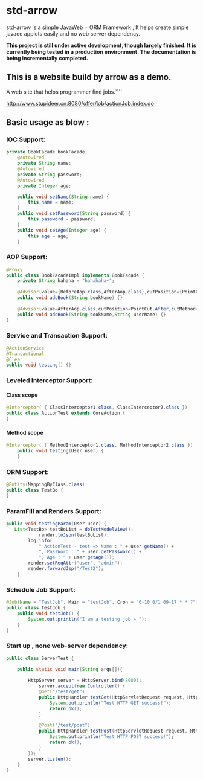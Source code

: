 # std-arrow
std-arrow is a simple JavaWeb + ORM Framework , It helps create simple javaee applets easily and no web server dependency.

**This project is still under active development, though largely finished. It is currently being tested in a production environment. The documentation is being incrementally completed.**



## This is a website build by arrow as a demo.
A web site that helps programmer find jobs.````

http://www.stupideer.cn:8080/offer/job/actionJob.index.do



## Basic usage as blow :
### IOC Support:
```java
private BookFacade bookFacade;
  	@Autowired
	private String name;
  	@Autowired
	private String password;
  	@Autowired
	private Integer age;

	public void setName(String name) {
		this.name = name;
	}
	public void setPassword(String password) {
		this.password = password;
	}
	public void setAge(Integer age) {
		this.age = age;
	}
```

### AOP Support:
```java
@Proxy
public class BookFacadeImpl implements BookFacade {
    private String hahaha = "hahahaha~";
  
    @Advisor(value={BeforeAop.class,AfterAop.class},cutPosition={PointCut.Before,PointCut.After} ,cutMethod={"beforeTest","afterTest"})
    public void addBook(String bookName) {}  
  
    @Advisor(value=AfterAop.class,cutPosition=PointCut.After,cutMethod="afterTest")
    public void addBook(String bookName,String userName) {}
} 
```

### Service and Transaction Support:
```java
@ActionService
@Transactional
@Clear
public void testing() {}
```

### Leveled Interceptor Support:
#### Class scope
```java
@Interceptor( { ClassInterceptor1.class, ClassInterceptor2.class })
public class ActionTest extends CoreAction {
}
```
#### Method scope
```java
@Interceptor( { MethodInterceptor1.class, MethodInterceptor2.class })
	public void testing(User user) {
	}
```

### ORM Support:
```java
@Entity(MappingByClass.class)
public class TestBo {
}
```

### ParamFill and Renders Support:
```java
public void testingParam(User user) {
   List<TestBo> testBoList = doTestModelView();
    		render.toJson(testBoList);
		log.info(
			" ActionTest - test => Name : " + user.getName() + 
			", PassWord : " + user.getPassword() + 
			", Age : " + user.getAge());
		render.setReqAttr("user", "admin");
		render.forwardJsp("/Test2");
	}
```

### Schedule Job Support:
```java
@Job(Name = "TestJob", Main = "testJob", Cron = "0-10 0/1 09-17 * * ?")
public class TestJob {
	public void testJob() {
		System.out.println("I am a testing job ~ ");
	}
}
```

### Start up , none web-server dependency:
```java
public class ServerTest {

	public static void main(String args[]){
		
		HttpServer server = HttpServer.bind(8080);
	    	server.accept(new Controller() {
	        @Get("/test/get")
	        public HttpHandler testGet(HttpServletRequest request, HttpServletResponse response) {
	        	System.out.println("Test HTTP GET success!");
	            return ok();
	        }
	        
	        @Post("/test/post")
	        public HttpHandler testPost(HttpServletRequest request, HttpServletResponse response) {
	        	System.out.println("Test HTTP POST success!");
	            return ok();
	        }
	    });
	    server.listen();
	}
}
```

